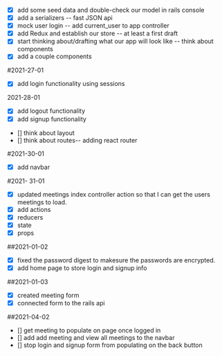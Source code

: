 - [x] add some seed data and double-check our model in  rails console
- [x] add a serializers  -- fast JSON api 
- [x] mock user login -- add current_user to app controller 
- [x] add Redux and establish our store -- at least a first draft 
- [x] start thinking about/drafting what our app will look like -- think about components 
- [x] add a couple components

#2021-27-01

- [x] add login functionality using sessions 

2021-28-01
- [x] add logout functionality 
- [x] add signup functionality 
- [] think about layout 
- [] think about routes-- adding react router 

#2021-30-01
- [x] add navbar

#2021- 31-01
 - [x] updated meetings index controller action so that I can get the users meetings to load. 
 - [x] add actions
 - [x] reducers
 - [x] state 
 - [x] props
 
 ##2021-01-02
 - [x] fixed the password digest to makesure the passwords are encrypted. 
 - [x] add home page to store login and signup info
 
 ##2021-01-03
 - [x] created meeting form
 - [x] connected form to the rails api 
 
 ##2021-04-02
 - [] get meeting to populate on page once logged in
 - [] add add meeting and view all meetings to the navbar
 - [] stop login and signup form from populating on the back button
  



